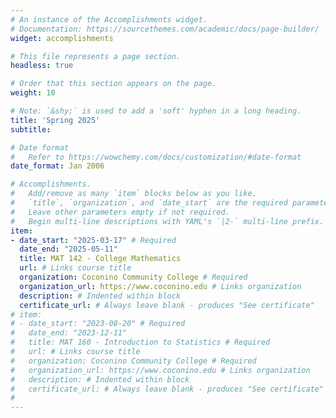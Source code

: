 ```yaml
---
# An instance of the Accomplishments widget.
# Documentation: https://sourcethemes.com/academic/docs/page-builder/
widget: accomplishments

# This file represents a page section.
headless: true

# Order that this section appears on the page.
weight: 10

# Note: `&shy;` is used to add a 'soft' hyphen in a long heading.
title: 'Spring 2025'
subtitle:

# Date format
#   Refer to https://wowchemy.com/docs/customization/#date-format
date_format: Jan 2006

# Accomplishments.
#   Add/remove as many `item` blocks below as you like.
#   `title`, `organization`, and `date_start` are the required parameters.
#   Leave other parameters empty if not required.
#   Begin multi-line descriptions with YAML's `|2-` multi-line prefix.
item:
- date_start: "2025-03-17" # Required
  date_end: "2025-05-11"
  title: MAT 142 - College Mathematics
  url: # Links course title
  organization: Coconino Community College # Required
  organization_url: https://www.coconino.edu # Links organization
  description: # Indented within block
  certificate_url: # Always leave blank - produces "See certificate"
# item:
# - date_start: "2023-08-20" # Required
#   date_end: "2023-12-11"
#   title: MAT 160 - Introduction to Statistics # Required
#   url: # Links course title
#   organization: Coconino Community College # Required
#   organization_url: https://www.coconino.edu # Links organization
#   description: # Indented within block
#   certificate_url: # Always leave blank - produces "See certificate"
#   
---
```


<!--I am currently a part-time instructor at Coconino Community College and a graduate teaching assistant at Northern Arizona University. I am also available for [private tutoring]({{< ref "/tutoring" >}}) (including for most mathematics and statistics courses at CCC and NAU) - click through to see a list, or contact me at david.failing@gmail.com to discuss rates.-->